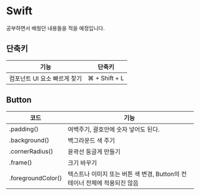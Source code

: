 # Swift 
공부하면서 배웠던 내용들을 적을 예정입니다.
## 단축키
| 기능                     | 단축키           |
|-------------------------|-----------------|
| 컴포넌트 UI 요소 빠르게 찾기  | ⌘ + Shift + L  |

## Button
| 코드                     | 기능           |
|-------------------------|-----------------|
| .padding() | 여백주기, 괄호안에 숫자 넣어도 된다. |
| .background() | 백그라운드 색 주기 |
| .cornerRadius() | 윤곽선 둥글게 만들기 |
| .frame() | 크기 바꾸기 |
| .foregroundColor() | 텍스트나 이미지 또는 버튼 색 변경, Button의 컨테이너 전체에 적용되진 않음 |
